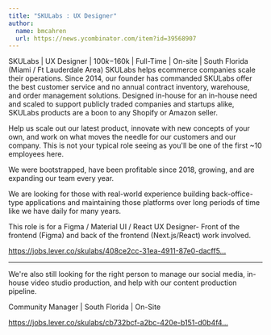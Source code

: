 ```yaml
---
title: "SKULabs : UX Designer"
author:
  name: bmcahren
  url: https://news.ycombinator.com/item?id=39568907
---
```

SKULabs | UX Designer | $100k-$160k | Full-Time | On-site | South Florida (Miami &#x2F; Ft Lauderdale Area)
SKULabs helps ecommerce companies scale their operations. Since 2014, our founder has commanded SKULabs offer the best customer service and no annual contract inventory, warehouse, and order management solutions. Designed in-house for an in-house need and scaled to support publicly traded companies and startups alike, SKULabs products are a boon to any Shopify or Amazon seller.

Help us scale out our latest product, innovate with new concepts of your own, and work on what moves the needle for our customers and our company. This is not your typical role seeing as you&#x27;ll be one of the first ~10 employees here.

We were bootstrapped, have been profitable since 2018, growing, and are expanding our team every year.

We are looking for those with real-world experience building back-office-type applications and maintaining those platforms over long periods of time like we have daily for many years.

This role is for a Figma &#x2F; Material UI &#x2F; React UX Designer- Front of the frontend (Figma) and back of the frontend (Next.js&#x2F;React) work involved.

<a href="https:&#x2F;&#x2F;jobs.lever.co&#x2F;skulabs&#x2F;408ce2cc-31ea-4911-87e0-dacff53bac87" rel="nofollow">https:&#x2F;&#x2F;jobs.lever.co&#x2F;skulabs&#x2F;408ce2cc-31ea-4911-87e0-dacff5...</a>

--------

We&#x27;re also still looking for the right person to manage our social media, in-house video studio production, and help with our content production pipeline.

Community Manager | South Florida | On-Site

<a href="https:&#x2F;&#x2F;jobs.lever.co&#x2F;skulabs&#x2F;cb732bcf-a2bc-420e-b151-d0b4f41b91be" rel="nofollow">https:&#x2F;&#x2F;jobs.lever.co&#x2F;skulabs&#x2F;cb732bcf-a2bc-420e-b151-d0b4f4...</a>
